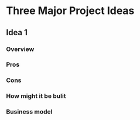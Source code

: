 Three Major Project Ideas
===========================================

Idea 1
------

### Overview

### Pros

### Cons

### How might it be bulit

### Business model
